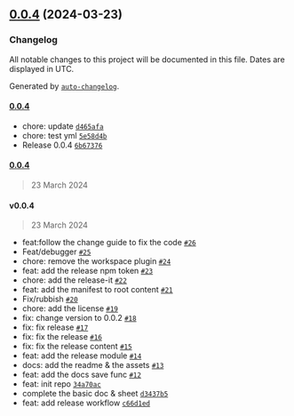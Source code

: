 

## [0.0.4](https://github.com/FDU-Family/obsidian-univer-release/compare/0.0.4...v0.0.4) (2024-03-23)

### Changelog

All notable changes to this project will be documented in this file. Dates are displayed in UTC.

Generated by [`auto-changelog`](https://github.com/CookPete/auto-changelog).

#### [0.0.4](https://github.com/FDU-Family/obsidian-univer-release/compare/0.0.4...0.0.4)

- chore: update [`d465afa`](https://github.com/FDU-Family/obsidian-univer-release/commit/d465afa8f60c9c9f5ef5a5da660eeb69ea2e5291)
- chore: test yml [`5e58d4b`](https://github.com/FDU-Family/obsidian-univer-release/commit/5e58d4b31d345721147ebc93fa7f2fc0cffc97bc)
- Release 0.0.4 [`6b67376`](https://github.com/FDU-Family/obsidian-univer-release/commit/6b67376ea97975fe24a33ad8c3773f16f4ca739b)

#### [0.0.4](https://github.com/FDU-Family/obsidian-univer-release/compare/v0.0.4...0.0.4)

> 23 March 2024

#### v0.0.4

> 23 March 2024

- feat:follow the change guide to fix the code [`#26`](https://github.com/FDU-Family/obsidian-univer-release/pull/26)
- Feat/debugger [`#25`](https://github.com/FDU-Family/obsidian-univer-release/pull/25)
- chore: remove the workspace plugin [`#24`](https://github.com/FDU-Family/obsidian-univer-release/pull/24)
- feat: add the release npm token [`#23`](https://github.com/FDU-Family/obsidian-univer-release/pull/23)
- chore: add the release-it [`#22`](https://github.com/FDU-Family/obsidian-univer-release/pull/22)
- feat: add the manifest to root content [`#21`](https://github.com/FDU-Family/obsidian-univer-release/pull/21)
- Fix/rubbish [`#20`](https://github.com/FDU-Family/obsidian-univer-release/pull/20)
- chore: add the license [`#19`](https://github.com/FDU-Family/obsidian-univer-release/pull/19)
- fix: change version to 0.0.2 [`#18`](https://github.com/FDU-Family/obsidian-univer-release/pull/18)
- fix: fix release [`#17`](https://github.com/FDU-Family/obsidian-univer-release/pull/17)
- fix: fix the release [`#16`](https://github.com/FDU-Family/obsidian-univer-release/pull/16)
- fix: fix the release content [`#15`](https://github.com/FDU-Family/obsidian-univer-release/pull/15)
- feat: add the release module [`#14`](https://github.com/FDU-Family/obsidian-univer-release/pull/14)
- docs: add the readme & the assets [`#13`](https://github.com/FDU-Family/obsidian-univer-release/pull/13)
- feat: add the docs save func [`#12`](https://github.com/FDU-Family/obsidian-univer-release/pull/12)
- feat: init repo [`34a70ac`](https://github.com/FDU-Family/obsidian-univer-release/commit/34a70ace03ef718a9aa561d852cb29e9a5d80c12)
- complete the basic doc & sheet [`d3437b5`](https://github.com/FDU-Family/obsidian-univer-release/commit/d3437b5d54cc9d6b3d4f79a25e3ae89367633159)
- feat: add release workflow [`c66d1ed`](https://github.com/FDU-Family/obsidian-univer-release/commit/c66d1edcf1b7c35f098691c4d38bb8a6eab6a281)
